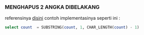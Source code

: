 ### MENGHAPUS 2 ANGKA DIBELAKANG
referensinya [disini](https://stackoverflow.com/questions/47500190/remove-last-digit-from-all-data-in-column-in-mysql)
contoh implementasinya seperti ini : 

```sql
select count  = SUBSTRING(count, 1, CHAR_LENGTH(count) - 1)
```